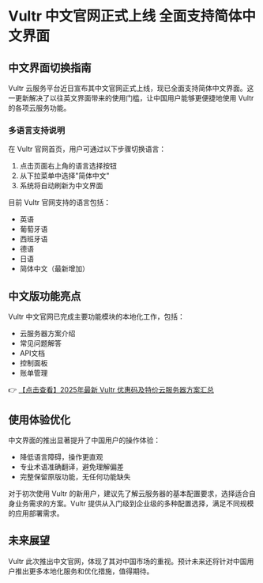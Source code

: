 # Vultr 中文官网正式上线 全面支持简体中文界面

## 中文界面切换指南

Vultr 云服务平台近日宣布其中文官网正式上线，现已全面支持简体中文界面。这一更新解决了以往英文界面带来的使用门槛，让中国用户能够更便捷地使用 Vultr 的各项云服务功能。

### 多语言支持说明
在 Vultr 官网首页，用户可通过以下步骤切换语言：
1. 点击页面右上角的语言选择按钮
2. 从下拉菜单中选择"简体中文"
3. 系统将自动刷新为中文界面

目前 Vultr 官网支持的语言包括：
- 英语
- 葡萄牙语
- 西班牙语
- 德语
- 日语
- 简体中文（最新增加）

## 中文版功能亮点

Vultr 中文官网已完成主要功能模块的本地化工作，包括：
- 云服务器方案介绍
- 常见问题解答
- API文档
- 控制面板
- 账单管理

👉 [【点击查看】2025年最新 Vultr 优惠码及特价云服务器方案汇总](https://bit.ly/VuLtr)

## 使用体验优化

中文界面的推出显著提升了中国用户的操作体验：
- 降低语言障碍，操作更直观
- 专业术语准确翻译，避免理解偏差
- 完整保留原版功能，无任何功能缺失

对于初次使用 Vultr 的新用户，建议先了解云服务器的基本配置要求，选择适合自身业务需求的方案。Vultr 提供从入门级到企业级的多种配置选择，满足不同规模的应用部署需求。

## 未来展望

Vultr 此次推出中文官网，体现了其对中国市场的重视。预计未来还将针对中国用户推出更多本地化服务和优化措施，值得期待。